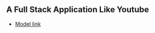 ## A Full Stack Application Like Youtube

- [Model link](https://app.eraser.io/workspace/YtPqZ1VogxGy1jzIDkzj)